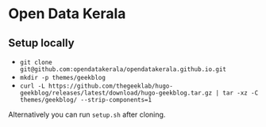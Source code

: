 # Open Data Kerala

## Setup locally

* `git clone git@github.com:opendatakerala/opendatakerala.github.io.git`
* `mkdir -p themes/geekblog`
* `curl -L https://github.com/thegeeklab/hugo-geekblog/releases/latest/download/hugo-geekblog.tar.gz | tar -xz -C themes/geekblog/ --strip-components=1`

Alternatively you can run `setup.sh` after cloning.